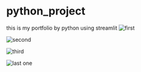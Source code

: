 # python_project
this is my portfolio by python using streamlit
![first](https://user-images.githubusercontent.com/114070310/218183095-d23409b0-c4d1-44bf-83d8-749034841822.png)

![second](https://user-images.githubusercontent.com/114070310/218183131-6b573979-1a42-4f91-b485-a7eb52c13646.png)

![third](https://user-images.githubusercontent.com/114070310/218183273-7696e4bb-aa24-4f79-aa3b-c7d510b291b6.png)

![last one](https://user-images.githubusercontent.com/114070310/218183389-1aae23c9-9e28-4b81-a799-8a33380c51a7.png)
